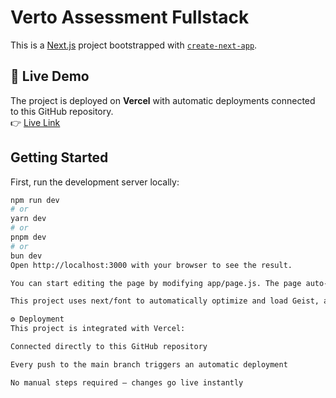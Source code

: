 # Verto Assessment Fullstack

This is a [Next.js](https://nextjs.org) project bootstrapped with [`create-next-app`](https://github.com/vercel/next.js/tree/canary/packages/create-next-app).

## 🚀 Live Demo

The project is deployed on **Vercel** with automatic deployments connected to this GitHub repository.  
👉 [Live Link](https://verto-assessment-fullstack.vercel.app/)

## Getting Started

First, run the development server locally:

```bash
npm run dev
# or
yarn dev
# or
pnpm dev
# or
bun dev
Open http://localhost:3000 with your browser to see the result.

You can start editing the page by modifying app/page.js. The page auto-updates as you edit the file.

This project uses next/font to automatically optimize and load Geist, a new font family for Vercel.

⚙️ Deployment
This project is integrated with Vercel:

Connected directly to this GitHub repository

Every push to the main branch triggers an automatic deployment

No manual steps required — changes go live instantly

